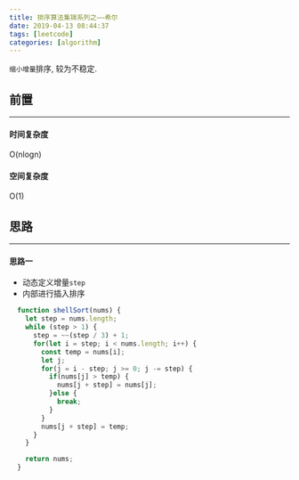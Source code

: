 ```yaml
---
title: 排序算法集锦系列之——希尔
date: 2019-04-13 08:44:37
tags: [leetcode]
categories: [algorithm]
---
```


`缩小增量`排序, 较为不稳定.


<!-- more -->


## 前置

------

#### 时间复杂度

O(nlogn)

#### 空间复杂度

O(1)

## 思路

------

#### 思路一

- 动态定义增量`step`
- 内部进行插入排序

```js
  function shellSort(nums) {
    let step = nums.length;
    while (step > 1) {
      step = ~~(step / 3) + 1;
      for(let i = step; i < nums.length; i++) {
        const temp = nums[i];
        let j;
        for(j = i - step; j >= 0; j -= step) {
          if(nums[j] > temp) {
            nums[j + step] = nums[j];
          }else {
            break;
          }
        }
        nums[j + step] = temp;
      }
    }

    return nums;
  }
```